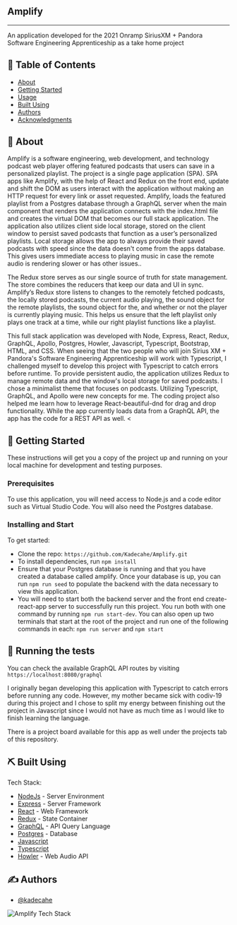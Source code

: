 
## Amplify
---

An application developed for the 2021 Onramp SiriusXM + Pandora Software Engineering Apprenticeship as a take home project


## 📝 Table of Contents
- [About](#about)
- [Getting Started](#getting_started)
- [Usage](#usage)
- [Built Using](#built_using)
- [Authors](#authors)
- [Acknowledgments](#acknowledgement)

## 🧐 About <a name = "about"></a>

Amplify is a software engineering, web development, and technology podcast web player offering featured podcasts that users can save in a personalized playlist. The project is a single page application (SPA). SPA apps like Amplify, with the help of React and Redux on the front end, update and shift the DOM as users interact with the application without making an HTTP request for every link or asset requested. Amplify, loads the featured playlist from a Postgres database through a GraphQL server when the main component that renders the application connects with the index.html file and creates the virtual DOM that becomes our full stack application. The application also utilizes client side local storage, stored on the client window to persist saved podcasts that function as a user’s personalized playlists. Local storage allows the app to always provide their saved podcasts with speed since the data doesn't come from the apps database. This gives users immediate access to playing music in case the remote audio is rendering slower or has other issues..

The Redux store serves as our single source of truth for state management. The store combines the reducers that keep our data and UI in sync. Amplify’s Redux store listens to changes to the remotely fetched podcasts, the locally stored podcasts, the current audio playing, the sound object for the remote playlists, the sound object for the, and whether or not the player is currently playing music. This helps us ensure that the left playlist only plays one track at a time, while our right playlist functions like a playlist.


This full stack application was developed with Node, Express, React, Redux, GraphQL, Apollo, Postgres, Howler, Javascript, Typescript, Bootstrap, HTML, and CSS. When seeing that the two people who will join Sirius XM + Pandora's Software Engineering Apprenticeship will work with Typescript, I challenged myself to develop this project with Typescript to catch errors before runtime. To provide persistent audio, the application utilizes Redux to manage remote data and the window's local storage for saved podcasts. I chose a minimalist theme that focuses on podcasts. Utilizing Typescript, GraphQL, and Apollo were new concepts for me. The coding project also helped me learn how to leverage React-beautiful-dnd for drag and drop functionality. While the app currently loads data from a GraphQL API, the app has the code for a REST API as well.
<

## 🏁 Getting Started <a name = "getting_started"></a>
These instructions will get you a copy of the project up and running on your local machine for development and testing purposes.

### Prerequisites
To use this application, you will need access to Node.js and a code editor such as Virtual Studio Code. You will also need the Postgres database.


### Installing and Start
To get started:
* Clone the repo: `https://github.com/Kadecahe/Amplify.git`
* To install dependencies, run `npm install`
* Ensure that your Postgres database is running and that you have created a database called amplify. Once your database is up, you can run `npm run seed` to populate the backend with the data necessary to view this application.
* You will need to start both the backend server and the front end create-react-app server to successfully run this project. You run both with one command by running `npm run start-dev`. You can also open up two terminals that start at the root of the project and run one of the following commands in each: `npm run server` and `npm start`

## 🔧 Running the tests <a name = "tests"></a>
You can check the available GraphQL API routes by visiting `https://localhost:8080/graphql`

I originally began developing this application with Typescript to catch errors before running any code. However, my mother became sick with codiv-19 during this project and I chose to split my energy between finishing out the project in Javascript since I would not have as much time as I would like to finish learning the language.

There is a project board available for this app as well under the projects tab of this repository.

## ⛏️ Built Using <a name = "built_using"></a>
Tech Stack:
- [NodeJs](https://nodejs.org/en/) - Server Environment
- [Express](https://expressjs.com/) - Server Framework
- [React](https://reactjs.org/) - Web Framework
- [Redux](https://redux.js.org/) - State Container
- [GraphQL](https://graphql.org//) - API Query Language
- [Postgres](https://www.postgresql.org/) - Database
- [Javascript](https://www.javascript.com/)
- [Typescript](https://www.typescriptlang.org/)
- [Howler](https://github.com/goldfire/howler.js/) - Web Audio API

## ✍️ Authors <a name = "authors"></a>
- [@kadecahe](https://github.com/kadecahe)

![Amplify Tech Stack](https://github.com/Kadecahe/Amplify/blob/main/public/Amplify-stack.png?raw=true)


